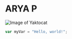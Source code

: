 # ARYA P
![Image of Yaktocat](https://octodex.github.com/images/yaktocat.png)
``` javascript
var myVar = "Hello, world!";
```
